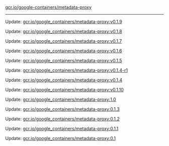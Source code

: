 [gcr.io/google-containers/metadata-proxy](https://hub.docker.com/r/cruse/metadata-proxy/tags/) 

----
Update: [gcr.io/google_containers/metadata-proxy:v0.1.9](https://hub.docker.com/r/cruse/metadata-proxy/tags/)

Update: [gcr.io/google_containers/metadata-proxy:v0.1.8](https://hub.docker.com/r/cruse/metadata-proxy/tags/)

Update: [gcr.io/google_containers/metadata-proxy:v0.1.7](https://hub.docker.com/r/cruse/metadata-proxy/tags/)

Update: [gcr.io/google_containers/metadata-proxy:v0.1.6](https://hub.docker.com/r/cruse/metadata-proxy/tags/)

Update: [gcr.io/google_containers/metadata-proxy:v0.1.5](https://hub.docker.com/r/cruse/metadata-proxy/tags/)

Update: [gcr.io/google_containers/metadata-proxy:v0.1.4-r1](https://hub.docker.com/r/cruse/metadata-proxy/tags/)

Update: [gcr.io/google_containers/metadata-proxy:v0.1.4](https://hub.docker.com/r/cruse/metadata-proxy/tags/)

Update: [gcr.io/google_containers/metadata-proxy:v0.1.10](https://hub.docker.com/r/cruse/metadata-proxy/tags/)

Update: [gcr.io/google_containers/metadata-proxy:1.0](https://hub.docker.com/r/cruse/metadata-proxy/tags/)

Update: [gcr.io/google_containers/metadata-proxy:0.1.3](https://hub.docker.com/r/cruse/metadata-proxy/tags/)

Update: [gcr.io/google_containers/metadata-proxy:0.1.2](https://hub.docker.com/r/cruse/metadata-proxy/tags/)

Update: [gcr.io/google_containers/metadata-proxy:0.1.1](https://hub.docker.com/r/cruse/metadata-proxy/tags/)

Update: [gcr.io/google_containers/metadata-proxy:0.1](https://hub.docker.com/r/cruse/metadata-proxy/tags/)

